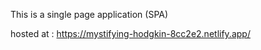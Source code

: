 This is a single page application (SPA)

hosted at : https://mystifying-hodgkin-8cc2e2.netlify.app/
